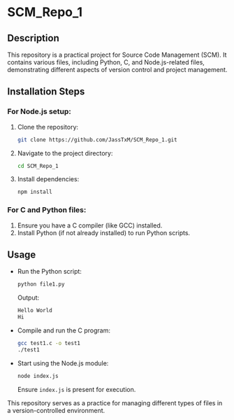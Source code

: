 # SCM_Repo_1

## Description
This repository is a practical project for Source Code Management (SCM). It contains various files, including Python, C, and Node.js-related files, demonstrating different aspects of version control and project management.

## Installation Steps

### For Node.js setup:
1. Clone the repository:
   ```sh
   git clone https://github.com/JassTxM/SCM_Repo_1.git
   ```
2. Navigate to the project directory:
   ```sh
   cd SCM_Repo_1
   ```
3. Install dependencies:
   ```sh
   npm install
   ```

### For C and Python files:
1. Ensure you have a C compiler (like GCC) installed.
2. Install Python (if not already installed) to run Python scripts.

## Usage

- Run the Python script:
  ```sh
  python file1.py
  ```
  Output:
  ```sh
  Hello World
  Hi
  ```

- Compile and run the C program:
  ```sh
  gcc test1.c -o test1
  ./test1
  ```

- Start using the Node.js module:
  ```sh
  node index.js
  ```
  Ensure `index.js` is present for execution.

This repository serves as a practice for managing different types of files in a version-controlled environment.

